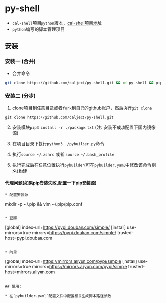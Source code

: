 # py-shell

* `cal-shell`项目`python`版本，[cal-shell项目地址](https://github.com/calject/cal-shell)
* `python`编写的脚本管理项目

## 安装

### 安装一 (合并)

* 合并命令

```bash
git clone https://github.com/calject/py-shell.git && cd py-shell && pip3 install -r package.txt && python3 ./pybuilder.py -p && source ~/.bash_profile && source ~/.zshrc
```

### 安装二 (分步)

1. clone项目到任意目录或者`fork`到自己的github账户，然后执行`git clone`

```
git clone https://github.com/calject/py-shell.git
```

2. 安装模块`pip3 install -r ./package.txt` (注: 安装不成功配置下国内镜像源)

3. 在项目目录下执行`python3 ./pybuilder.py`命令

4. 执行`source ~/.zshrc` 或者 `source ~/.bash_profile`

5. 执行完成后在任意位置执行`pybuilder`(可在`pybuilder.yaml`中修改该命令别名)构建


#### 代理问题(如果pip安装失败,配置一下pip安装源)

```
* 配置安装源
```
mkdir -p ~/.pip && vim ~/.pip/pip.conf
```

* 豆瓣
```
[global]
index-url=https://pypi.douban.com/simple/
[install]
use-mirrors=true
mirrors=https://pypi.douban.com/simple/
trusted-host=pypi.douban.com
```

* 阿里
```
[global]
index-url=https://mirrors.aliyun.com/pypi/simple
[install]
use-mirrors=true
mirrors=https://mirrors.aliyun.com/pypi/simple
trusted-host=mirrors.aliyun.com
```

## 使用:

* 在`pybuilder.yaml`配置文件中配置相关生成脚本路径参数
